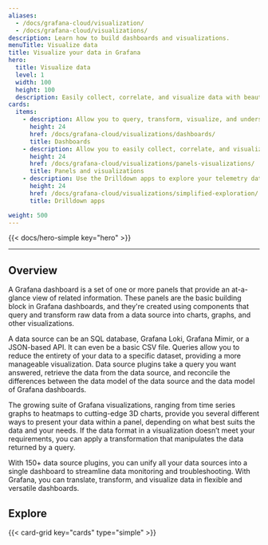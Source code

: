 ```yaml
---
aliases:
  - /docs/grafana-cloud/visualization/
  - /docs/grafana-cloud/visualizations/
description: Learn how to build dashboards and visualizations.
menuTitle: Visualize data
title: Visualize your data in Grafana
hero:
  title: Visualize data
  level: 1
  width: 100
  height: 100
  description: Easily collect, correlate, and visualize data with beautiful dashboards using Grafana&mdash;the solution that drives informed decisions, enhances system performance, and streamlines troubleshooting.
cards:
  items:
    - description: Allow you to query, transform, visualize, and understand your data no matter where it’s stored.
      height: 24
      href: /docs/grafana-cloud/visualizations/dashboards/
      title: Dashboards
    - description: Allow you to easily collect, correlate, and visualize data so you can make informed decisions in real time.
      height: 24
      href: /docs/grafana-cloud/visualizations/panels-visualizations/
      title: Panels and visualizations
    - description: Use the Drilldown apps to explore your telemetry data with a queryless experience.
      height: 24
      href: /docs/grafana-cloud/visualizations/simplified-exploration/
      title: Drilldown apps

weight: 500
---
```


{{< docs/hero-simple key="hero" >}}

---

## Overview

A Grafana dashboard is a set of one or more panels that provide an at-a-glance view of related information. These panels are the basic building block in Grafana dashboards, and they're created using components that query and transform raw data from a data source into charts, graphs, and other visualizations.

A data source can be an SQL database, Grafana Loki, Grafana Mimir, or a JSON-based API. It can even be a basic CSV file. Queries allow you to reduce the entirety of your data to a specific dataset, providing a more manageable visualization. Data source plugins take a query you want answered, retrieve the data from the data source, and reconcile the differences between the data model of the data source and the data model of Grafana dashboards.

The growing suite of Grafana visualizations, ranging from time series graphs to heatmaps to cutting-edge 3D charts, provide you several different ways to present your data within a panel, depending on what best suits the data and your needs. If the data format in a visualization doesn’t meet your requirements, you can apply a transformation that manipulates the data returned by a query.

With 150+ data source plugins, you can unify all your data sources into a single dashboard to streamline data monitoring and troubleshooting. With Grafana, you can translate, transform, and visualize data in flexible and versatile dashboards.

## Explore

{{< card-grid key="cards" type="simple" >}}
